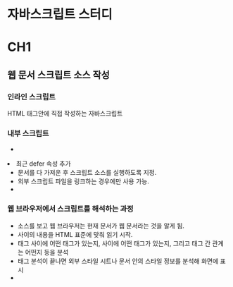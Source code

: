 # 자바스크립트 스터디
# CH1
## 웹 문서 스크립트 소스 작성
### 인라인 스크립트
 HTML 태그안에 직접 작성하는 자바스크립트

### 내부 스크립트
- <script>태그 사용. 웹 문서 모든 위치에 위치할 수 있음. 
- <script> 소스는 웹 요소를 모두 로딩한 후에 삽입되어야 함. 
- 대부분의 경우 </body> 태그 직전에 자바스크립트 소스를 삽입. 

### 인라인 스크립트와 내부 스크립트 소스의 단점
 HTML 태그와 자바스크립트 소스가 함께 뒤섞여 있어서 웹 문서의 소스가 복잡해짐. 반복도 생김. 

### 외부 스크립트 파일 링크하기
 웹 문서에 직접 자바스크립트 소스가 드러나지 않아 웹 문서 소스를 훨씬 깔끔히 유지. 외부 스크립트 파일도 </body> 태그 앞에 추가해 웹 문서 요소를 모두 가져온 후 실행.
- 기본형
  - <script src="스크립트 파일 경로"></script>
- 최근 defer 속성 추가
  - 문서를 다 가져운 후 스크립트 소스를 실행하도록 지정. 
  - 외부 스크립트 파일을 링크하는 경우에만 사용 가능.
  - <sciprt defer src="스크립트 파일 경로"></script>

### 웹 브라우저에서 스크립트를 해석하는 과정
- <!DOCTYPE html> 소스를 보고 웹 브라우저는 현재 문서가 웹 문서라는 것을 알게 됨.
- <html></html> 사이의 내용을 HTML 표준에 맞춰 읽기 시작.
- <head></head> 태그 사이에 어떤 태그가 있는지, <body></body> 사이에 어떤 태그가 있는지, 그리고 태그 간 관계는 어떤지 등을 분석
- 태그 분석이 끝나면 외부 스타일 시트나 문서 안의 스타일 정보를 분석해 화면에 표시
- <script> 태그를 만나면 자바스크립트 해석기로 스크립트 소스를 넘김. 
- 스크립트 파일 실행

# CH2 변수와 자료형
## 입출력 방법
### alert()
 알림창 표시. 확인 버튼

### confirm()
 내용 + 확인 + 취소 버튼. <-- 확인창 이라고 함. 확인=true, 취소=false

### prompt()
 간단한 값 입력. 기본값 입력 가능. prompt(내용, 기본값). 취소버튼 누르면 null 반환







